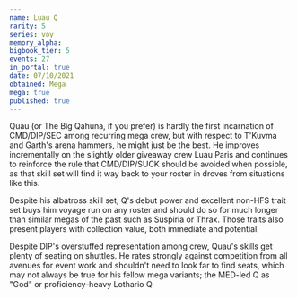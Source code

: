 ```yaml
---
name: Luau Q
rarity: 5
series: voy
memory_alpha:
bigbook_tier: 5
events: 27
in_portal: true
date: 07/10/2021
obtained: Mega
mega: true
published: true
---
```


Quau (or The Big Qahuna, if you prefer) is hardly the first incarnation of CMD/DIP/SEC among recurring mega crew, but with respect to T'Kuvma and Garth's arena hammers, he might just be the best. He improves incrementally on the slightly older giveaway crew Luau Paris and continues to reinforce the rule that CMD/DIP/SUCK should be avoided when possible, as that skill set will find it way back to your roster in droves from situations like this.

Despite his albatross skill set, Q's debut power and excellent non-HFS trait set buys him voyage run on any roster and should do so for much longer than similar megas of the past such as Suspiria or Thrax. Those traits also present players with collection value, both immediate and potential.

Despite DIP's overstuffed representation among crew, Quau's skills get plenty of seating on shuttles. He rates strongly against competition from all avenues for event work and shouldn't need to look far to find seats, which may not always be true for his fellow mega variants; the MED-led Q as "God" or proficiency-heavy Lothario Q.
